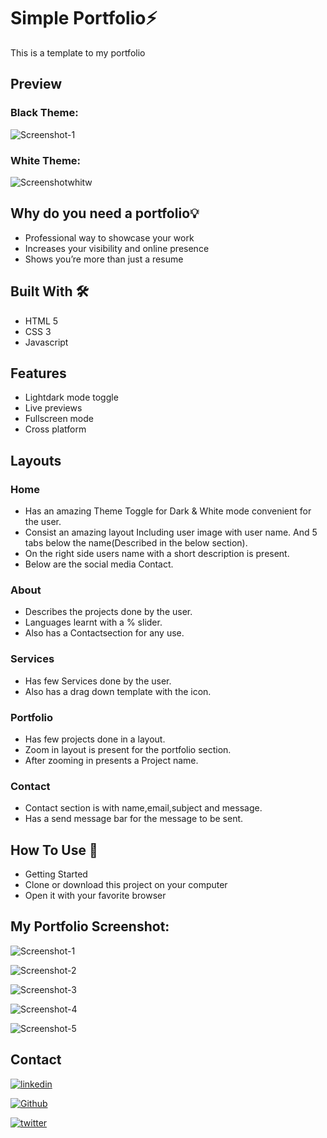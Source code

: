 # Simple Portfolio⚡
This is a template to my portfolio 

## Preview
### Black Theme:
![Screenshot-1](https://user-images.githubusercontent.com/81153926/150308932-c443b57a-9fe7-4c48-a005-ae8d1fddee35.png)
### White Theme:
![Screenshotwhitw](https://user-images.githubusercontent.com/81153926/150308979-7cdc214f-6f0e-4db8-9f3a-043d22f82f62.png)

## Why do you need a portfolio💡
- Professional way to showcase your work  
- Increases your visibility and online presence  
- Shows you’re more than just a resume  

## Built With 🛠️
- HTML 5
- CSS 3
- Javascript

## Features
- Lightdark mode toggle
- Live previews
- Fullscreen mode
- Cross platform

## Layouts
### Home
- Has an amazing Theme Toggle for Dark & White mode convenient for the user.
- Consist an amazing layout Including user image with user name. And 5 tabs below the name(Described in the below section).
- On the right side users name with a short description is present.
- Below are the social media Contact. 

### About
- Describes the projects done by the user.
- Languages learnt with a % slider.
- Also has a Contactsection for any use.


### Services
- Has few Services done by the user.
- Also has a drag down template with the icon.

### Portfolio
- Has few projects done in a layout.
- Zoom in layout is present for the portfolio section.
- After zooming in presents a Project name.

### Contact
- Contact section is with name,email,subject and message. 
- Has a send message bar for the message to be sent.




## How To Use 🔧
- Getting Started  
- Clone or download this project on your computer  
- Open it with your favorite browser

## My Portfolio Screenshot:

![Screenshot-1](https://user-images.githubusercontent.com/81153926/150308932-c443b57a-9fe7-4c48-a005-ae8d1fddee35.png)

![Screenshot-2](https://user-images.githubusercontent.com/81153926/150309299-e771b96a-a848-474b-83e5-7a3c1f7bd142.png)

![Screenshot-3](https://user-images.githubusercontent.com/81153926/150309343-92754de0-50a6-44b2-9281-44da9c32af6a.png)

![Screenshot-4](https://user-images.githubusercontent.com/81153926/150309384-9a23e6ea-b4db-4f08-98c9-6318fcecae59.png)

![Screenshot-5](https://user-images.githubusercontent.com/81153926/150309415-0b430b4f-968b-4c64-a724-7153fc020316.png)
## Contact
[![linkedin](https://img.shields.io/badge/linkedin-0A66C2?style=for-the-badge&logo=linkedin&logoColor=white)](https://www.linkedin.com/in/athira-sasidharan-21a4441b0/)

[![Github](https://img.shields.io/badge/github-0A66C2?style=for-the-badge&logo=github&color=black)](https://github.com/athira4)

[![twitter](https://img.shields.io/badge/twitter-1DA1F2?style=for-the-badge&logo=twitter&logoColor=white)](https://twitter.com/)
